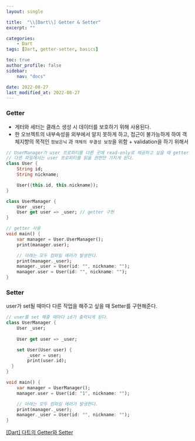 ```yaml
---
layout: single

title:  "\\[Dart\\] Getter & Setter"
excerpt: ""

categories: 
    - Dart
tags: [Dart, getter-setter, basics]

toc: true
author_profile: false
sidebar:
    nav: "docs"

date: 2022-08-27
last_modified_at: 2022-08-27
---
```


### Getter

- 게터와 세터는 클래스 생성 시 데이터를 보호하기 위해 사용된다.
- 한 오브젝트의 내부속성을 외부에서 알지 못하게 하고, 접근이 불가능하게 하여 객체지향의 목적인 `정보은닉` 과 `객체의 무결성 보장`을 위함 + validation을 하기 위해서

```dart
// UserManager가 user 프로퍼티를 다른 곳에 read-only로 제공하고 싶을 때 getter 구현
// 다른 파일에서는 user 프로퍼티를 읽을 권한만 가지게 된다.
class User {
	String id;
	String nickname;

	User({this.id, this.nickname});
}

class UserManager {
	User _user;
	User get user => _user; // getter 구현
}

// getter 사용
void main() {
	var manager = User.UserManager();
	print(manager.user);

	// 아래는 모두 컴파일 에러가 발생한다.
	print(manager._user);
	manager._user = User(id: "", nickname: "");
	manager.user = User(id: "", nickname: "");
}
```

### Setter

user가 set될 때마다 다른 작업을 해주고 싶을 때 Setter를 구현해준다.

```dart
// user를 set 해줄 때마다 id가 출력되게 된다.
class UserManager {
	User _user;
	
	User get user => _user;

	set User(User user) {
		_user = user;
		print(user.id);
  }
}

void main() {
	var manager = UserManager();
	manager.user = User(id: "1", nickname: "");

	// 아래는 모두 컴파일 에러가 발생한다.
	print(manager._user);
	manager._user = User(id: "", nickname: "");
}
```

[[Dart] 다트의 Getter와 Setter](https://eunjin3786.tistory.com/273)